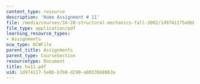 ```yaml
---
content_type: resource
description: 'Home Assignment # 11'
file: /media/courses/16-20-structural-mechanics-fall-2002/1d9741175e8bb7b8d290a80336b8863a_ha11.pdf
file_type: application/pdf
learning_resource_types:
- Assignments
ocw_type: OCWFile
parent_title: Assignments
parent_type: CourseSection
resourcetype: Document
title: ha11.pdf
uid: 1d974117-5e8b-b7b8-d290-a80336b8863a
---
```

